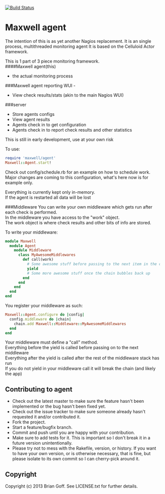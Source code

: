 [![Build Status](https://travis-ci.org/cpuguy83/maxwell_agent.png)](https://travis-ci.org/cpuguy83/maxwell_agent)

# Maxwell agent

The intention of this is as yet another Nagios replacement.
It is an single process, multithreaded monitoring agent
It is based on the Celluloid Actor framework.

This is 1 part of 3 piece monitoring framework.<br>
####Maxwell agent(this)
 - the actual monitoring process

###Maxwell agent reporting WUI -
 - View check results/stats (akin to the main Nagios WUI)

###server
 - Store agents configs
 - View agent results
 - Agents check in to get configuration
 - Agents check in to report check results and other statistics

This is still in early development, use at your own risk

To use:
```ruby
require 'maxwell/agent'
Maxwell::Agent.start!
```
Check out config/schedule.rb for an example on how to schedule work.<br />
Major changes are coming to this configuration, what's here now is for example only.

Everything is currently kept only in-memory.<br>
If the agent is restarted all data will be lost<br>


###Middleware
You can write your own middleware which gets run after each check is performed.<br>
In the middleware you have access to the "work" object.<br>
The work object is where check results and other bits of info are stored.

To write your middleware:
```ruby
module Maxwell
  module Agent
    module Middleware
      class MyAwesomeMiddlewares
        def call(work)
          # Some awesome stuff before passing to the next item in the chain
          yield
          # Some more awesome stuff once the chain bubbles back up
        end
      end
    end
  end
end
```
You register your middleware as such:
```ruby
Maxwell::Agent.configure do |config|
  config.middleware do |chain|
    chain.add Maxwell::Middleware::MyAwesomeMiddlewares
  end
end
```
Your middleware must define a "call" method.<br>
Everything before the yield is called before passing on to the next middleware<br>
Everything after the yield is called after the rest of the middleware stack has run<br>
If you do not yield in your middleware call it will break the chain (and likely the app)

## Contributing to agent

* Check out the latest master to make sure the feature hasn't been implemented or the bug hasn't been fixed yet.
* Check out the issue tracker to make sure someone already hasn't requested it and/or contributed it.
* Fork the project.
* Start a feature/bugfix branch.
* Commit and push until you are happy with your contribution.
* Make sure to add tests for it. This is important so I don't break it in a future version unintentionally.
* Please try not to mess with the Rakefile, version, or history. If you want to have your own version, or is otherwise necessary, that is fine, but please isolate to its own commit so I can cherry-pick around it.

## Copyright

Copyright (c) 2013 Brian Goff. See LICENSE.txt for
further details.


